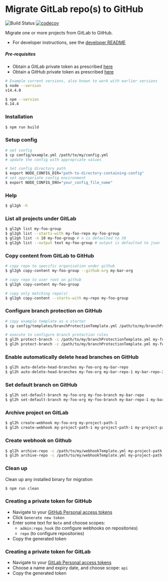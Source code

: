# Migrate GitLab repo(s) to GitHub

![Build Status](https://github.com/aditya-mittal/gl2gh/workflows/build/badge.svg)
[![codecov](https://codecov.io/gh/aditya-mittal/gl2gh/branch/master/graph/badge.svg)](https://codecov.io/gh/aditya-mittal/gl2gh)

Migrate one or more projects from GitLab to GitHub. 
- For developer instructions, see the [developer README](DEVELOP.md)

##### Pre-requisites

- Obtain a GitLab private token as prescribed [here](./README.md#creating-a-private-token-for-gitlab)
- Obtain a GitHub private token as prescribed [here](./README.md#creating-a-private-token-for-github)

```bash
# Example current versions, also known to work with earlier versions
$ node --version
v14.4.0

$ npm --version
6.14.4
```

### Installation

```bash
$ npm run build
```

### Setup config

```bash
# set config
$ cp config/example.yml /path/to/my/config.yml
# update the config with appropriate values

# Set config directory path
$ export NODE_CONFIG_DIR="path-to-directory-containing-config"
# set appropriate config environment
$ export NODE_CONFIG_ENV="your_config_file_name"
```

### Help

```bash
$ gl2gh -h
```

### List all projects under GitLab

```bash
$ gl2gh list my-foo-group
$ gl2gh list --starts-with my-foo-repo my-foo-group
$ gl2gh list -n 10 my-foo-group # n is defaulted to 50
$ gl2gh list --output text my-foo-group # output is defaulted to json
```

### Copy content from GitLab to GitHub

```bash
# copy repo to specific organisation under github
$ gl2gh copy-content my-foo-group --github-org my-bar-org

# copy repo to user root on github
$ gl2gh copy-content my-foo-group

# copy only matching repo(s)
$ gl2gh copy-content --starts-with my-repo my-foo-group
```

### Configure branch protection on GitHub

```bash
# copy example template as a starter
$ cp config/templates/branchProtectionTemplate.yml /path/to/my/branchProtectionTemplate.yml

# execute to configure branch protection rules
$ gl2h protect-branch -c /path/to/my/branchProtectionTemplate.yml my-foo-org my-foo-branch my-bar-repo 
$ gl2h protect-branch -c /path/to/my/branchProtectionTemplate.yml my-foo-org my-foo-branch my-bar-repo-1 my-bar-repo-2 ... 
```

### Enable automatically delete head branches on GitHub  

```bash
$ gl2h auto-delete-head-branches my-foo-org my-bar-repo
$ gl2h auto-delete-head-branches my-foo-org my-bar-repo-1 my-bar-repo-2 ...
```

### Set default branch on GitHub

```bash
$ gl2h set-default-branch my-foo-org my-foo-branch my-bar-repo
$ gl2h set-default-branch my-foo-org my-foo-branch my-bar-repo-1 my-bar-repo-2
```

### Archive project on GitLab

```bash
$ gl2h create-webhook my-foo-org my-project-path-1
$ gl2h create-webhook my-project-path-1 my-project-path-1 my-project-path-2 ...  
```

### Create webhook on Github

```bash
$ gl2h archive-repo -c /path/to/my/webhookTemplate.yml my-project-path
$ gl2h archive-repo -c /path/to/my/webhookTemplate.yml my-project-path-1 my-project-path-2 ...  
```

### Clean up

Clean up any installed binary for migration

```bash
$ npm run clean
```

### Creating a private token for GitHub
- Navigate to your [GitHub Personal access tokens](https://github.com/settings/tokens)
- Click `Generate new token`
- Enter some text for `Note` and choose scopes: 
  - `admin:repo_hook` (to configure webhooks on repositories)
  - `repo` (to configure repositories)
- Copy the generated token

### Creating a private token for GitLab
- Navigate to your [GitLab Personal access tokens](https://gitlab.com/profile/personal_access_tokens)
- Choose a name and expiry date, and choose scope: `api`
- Copy the generated token